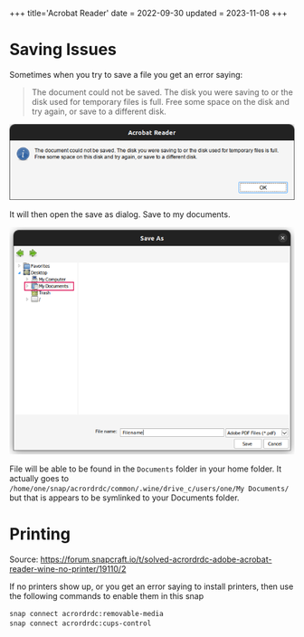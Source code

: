 +++
title='Acrobat Reader'
date = 2022-09-30
updated = 2023-11-08
+++

# Saving Issues

Sometimes when you try to save a file you get an error saying:

> The document could not be saved. The disk you were saving to or the disk used for temporary files is full.
> Free some space on the disk and try again, or save to a different disk.

![Screenshot of Error](scrshot_save_err.png)

It will then open the save as dialog. Save to my documents.

![Save as dialog](save_as.png)

File will be able to be found in the `Documents` folder in your home folder.
It actually goes to `/home/one/snap/acrordrdc/common/.wine/drive_c/users/one/My Documents/` but that is appears to be
symlinked to your Documents folder.

# Printing

Source: <https://forum.snapcraft.io/t/solved-acrordrdc-adobe-acrobat-reader-wine-no-printer/19110/2>

If no printers show up, or you get an error saying to install printers, then use the following commands to enable them
in this snap

```sh
snap connect acrordrdc:removable-media
snap connect acrordrdc:cups-control
```
